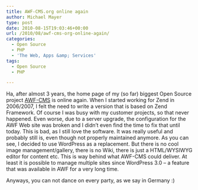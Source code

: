 ```yaml
---
title: AWF-CMS.org online again
author: Michael Mayer
type: post
date: 2010-08-15T19:03:46+00:00
url: /2010/08/awf-cms-org-online-again/
categories:
  - Open Source
  - PHP
  - 'The Web, Apps &amp; Services'
tags:
  - Open Source
  - PHP

---
```

Ha, after almost 3 years, the home page of my (so far) biggest Open Source project [AWF-CMS][1] is online again. When I started working for Zend in 2006/2007, I felt the need to write a version that is based on Zend Framework. Of course I was busy with my customer projects, so that never happened. Even worse, due to a server upgrade, the configuration for the AWF Web site was broken and I didn&#8217;t even find the time to fix that until today. This is bad, as I still love the software. It was really useful and probably still is, even though not properly maintained anymore. As you can see, I decided to use WordPress as a replacement. But there is no cool image management/gallery, there is no Wiki, there is just a HTML/WYSIWYG editor for content etc. This is way behind what AWF-CMS could deliver. At least it is possible to manage multiple sites since WordPress 3.0 &#8211; a feature that was available in AWF for a very long time.

Anyways, you can not dance on every party, as we say in Germany :)

 [1]: http://www.awf-cms.org/